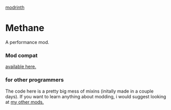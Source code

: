 [modrinth](https://modrinth.com/mod/methane)

# Methane
A performance mod.

### Mod compat
[available here.](https://github.com/AnOpenSauceDev/Methane-mod/blob/master/Compatability.md)

### for other programmers
The code here is a pretty big mess of mixins (initally made in a couple days). If you want to learn anything about modding, i would suggest looking at [my other mods.](https://github.com/stars/AnOpenSauceDev/lists/my-mods)
